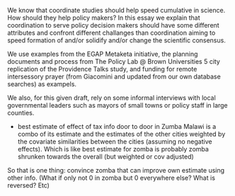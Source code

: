 

We know that coordinate studies should help speed cumulative in science. How
should they help policy makers? In this essay we explain that coordination to
serve policy decision makers should have some different attributes and confront
different challanges than coordination aiming to speed
formation of and/or solidify and/or change the scientific consensus.

We use examples from the EGAP Metaketa initiative, the planning documents and
process from The Policy Lab @ Brown Universities 5 city replication of the
Providence Talks study, and funding for remote intersessory prayer (from
Giacomini and updated from our own database searches) as exampels.

We also, for this given draft, rely on some informal interviews with local
governmental leaders such as mayors of small towns or policy staff in large
counties.
 
 - best estimate of effect of tax info door to door in Zumba Malawi is a combo of its estimate and the estimates of the other cities weighted by the covariate similarities between the cities (assuming no negative effects).  Which is like best estimate for zomba is probably zomba shrunken towards the overall (but weighted or cov adjusted)

So that is one thing: convince zomba that can improve own estimate using other info.  (What if only not 0 in zomba but 0 everywhere else? What is reversed? Etc)


